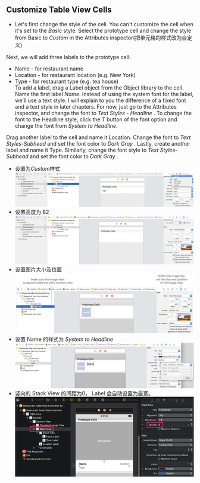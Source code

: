 

## Customize Table View Cells

- Let's first change the style of the cell. You can't customize the cell when it's set to the *Basic* style. Select the prototype cell and change the style from Basic to *Custom* in the Attributes inspector(把单元格的样式改为自定义)


Next, we will add three labels to the prototype cell:  
- Name - for restaurant name  
- Location - for restaurant location (e.g. New York)  
- Type - for restaurant type (e.g. tea house)  
To add a label, drag a Label object from the Object library to the cell. Name the first label *Name*. Instead of using the system font for the label, we'll use a text style. I will explain to you the difference of a fixed font and a text style in later chapters. For now, just go to the Attributes inspector, and change the font to *Text Styles - Headline* . To change the font to the Headline style, click the *T* button of the font option and change the font from *System to Headline*.

Drag another label to the cell and name it Location. Change the font to *Text Styles-Subhead* and set the font color to *Dark Gray* . Lastly, create another label and name it Type. Similarly, change the font style to *Text Styles- Subhead* and set the font color to *Dark Gray* .

- 设置为*Custom*样式                                                           
![](snapshot/090201.jpg)  
- 设置高度为 82                                                            
![](snapshot/090202.jpg)  
- 设置图片大小及位置                                                           
![](snapshot/090203.jpg)  
- 设置 Name 的样式为 *System to Headline*                                                           
![](snapshot/090204.jpg)  
- 竖向的 Stack View 的间距为0， Label 会自动设置为最宽。    
![](snapshot/090205.jpg)  